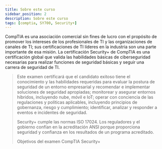 ```yaml
---
title: Sobre este curso
sidebar_position: 2
description: Sobre este curso
tags: [comptia, SY700, Security+]
---
```


CompTIA es una asociación comercial sin fines de lucro con el propósito de promover los intereses de los profesionales de TI y las organizaciones de canales de TI; sus certificaciones de TI líderes en la industria son una parte importante de esa misión. La certificación Security+ de CompTIA es una certificación global que valida las habilidades básicas de ciberseguridad necesarias para realizar funciones de seguridad básicas y seguir una carrera de seguridad de TI.

> Este examen certificará que el candidato exitoso tiene el conocimiento y las habilidades requeridas para evaluar la postura de seguridad de un entorno empresarial y recomendar e implementar soluciones de seguridad apropiadas; monitorear y asegurar entornos híbridos, incluyendo nube, móvil e IoT; operar con conciencia de las regulaciones y políticas aplicables, incluyendo principios de gobernanza, riesgo y cumplimiento; identificar, analizar y responder a eventos e incidentes de seguridad.
>
> Security+ cumple las normas ISO 17024. Los reguladores y el gobierno confían en la acreditación ANSI porque proporciona seguridad y confianza en los resultados de un programa acreditado.
>
> Objetivos del examen CompTIA Security+
